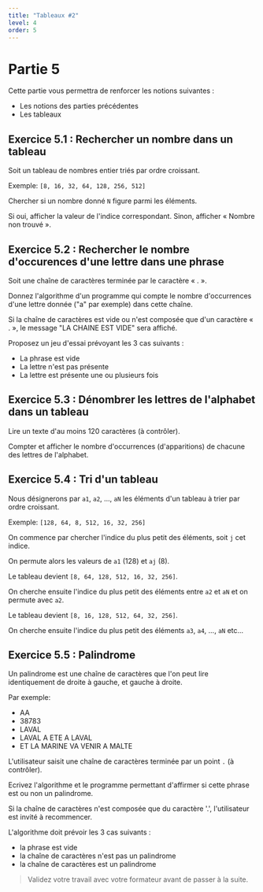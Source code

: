```yaml
---
title: "Tableaux #2"
level: 4
order: 5
---
```


# Partie 5

Cette partie vous permettra de renforcer les notions suivantes : 
- Les notions des parties précédentes
- Les tableaux


## Exercice 5.1 : Rechercher un nombre dans un tableau

Soit un tableau de nombres entier triés par ordre croissant.

Exemple: `[8, 16, 32, 64, 128, 256, 512]`

Chercher si un nombre donné `N` figure parmi les éléments. 

Si oui, afficher la valeur de l'indice correspondant. Sinon, afficher « Nombre non trouvé ».


## Exercice 5.2 : Rechercher le nombre d'occurences d'une lettre dans une phrase

Soit une chaîne de caractères terminée par le caractère « . ». 

Donnez l'algorithme d'un programme qui compte le nombre d'occurrences d'une lettre donnée ("a" par exemple) dans cette chaîne. 

Si la chaîne de caractères est vide ou n'est composée que d'un caractère « . », le message "LA CHAINE EST VIDE" sera affiché.

Proposez un jeu d'essai prévoyant les 3 cas suivants :
- La phrase est vide
- La lettre n'est pas présente
- La lettre est présente une ou plusieurs fois


## Exercice 5.3 : Dénombrer les lettres de l'alphabet dans un tableau 

Lire un texte d'au moins 120 caractères (à contrôler). 

Compter et afficher le nombre d'occurrences (d'apparitions) de chacune des lettres de l'alphabet.


## Exercice 5.4 : Tri d'un tableau 

Nous désignerons par `a1`, `a2`, ..., `aN` les éléments d'un tableau à trier par ordre croissant.

Exemple: `[128, 64, 8, 512, 16, 32, 256]`

On commence par chercher l'indice du plus petit des éléments, soit `j` cet indice. 

On permute alors les valeurs de `a1` (128) et `aj` (8).

Le tableau devient `[8, 64, 128, 512, 16, 32, 256]`.

On cherche ensuite l'indice du plus petit des éléments entre `a2` et `aN` et on permute avec `a2`.

Le tableau devient `[8, 16, 128, 512, 64, 32, 256]`.

On cherche ensuite l'indice du plus petit des éléments `a3`, `a4`, ..., `aN` etc... 


## Exercice 5.5 : Palindrome 

Un palindrome est une chaîne de caractères que l'on peut lire identiquement de droite à gauche, et gauche à droite.

Par exemple:
- AA
- 38783
- LAVAL
- LAVAL A ETE A LAVAL
- ET LA MARINE VA VENIR A MALTE

L'utilisateur saisit une chaîne de caractères terminée par un point `.` (à contrôler).

Ecrivez l'algorithme et le programme permettant d'affirmer si cette phrase est ou non un palindrome.

Si la chaîne de caractères n'est composée que du caractère '.', l'utilisateur est invité à recommencer.

L'algorithme doit prévoir les 3 cas suivants :
- la phrase est vide
- la chaîne de caractères n'est pas un palindrome
- la chaîne de caractères est un palindrome


> Validez votre travail avec votre formateur avant de passer à la suite.
